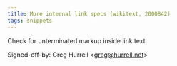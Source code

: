 ```yaml
---
title: More internal link specs (wikitext, 2000842)
tags: snippets
---
```


Check for unterminated markup inside link text.

Signed-off-by: Greg Hurrell &lt;greg@hurrell.net&gt;
